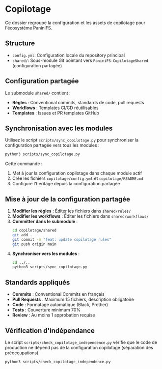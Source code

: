 # Copilotage

Ce dossier regroupe la configuration et les assets de copilotage pour l'écosystème PaniniFS.

## Structure

- `config.yml`: Configuration locale du repository principal
- `shared/`: Sous-module Git pointant vers `PaniniFS-CopilotageShared` (configuration partagée)

## Configuration partagée

Le submodule `shared/` contient :
- **Règles** : Conventional commits, standards de code, pull requests
- **Workflows** : Templates CI/CD réutilisables
- **Templates** : Issues et PR templates GitHub

## Synchronisation avec les modules

Utilisez le script `scripts/sync_copilotage.py` pour synchroniser la configuration partagée vers tous les modules :

```bash
python3 scripts/sync_copilotage.py
```

Cette commande :
1. Met à jour la configuration copilotage dans chaque module actif
2. Crée les fichiers `copilotage/config.yml` et `copilotage/README.md`
3. Configure l'héritage depuis la configuration partagée

## Mise à jour de la configuration partagée

1. **Modifier les règles** : Éditer les fichiers dans `shared/rules/`
2. **Modifier les workflows** : Éditer les fichiers dans `shared/workflows/`
3. **Committer dans le submodule** :
   ```bash
   cd copilotage/shared
   git add .
   git commit -m "feat: update copilotage rules"
   git push origin main
   ```
4. **Synchroniser vers les modules** :
   ```bash
   cd ../..
   python3 scripts/sync_copilotage.py
   ```

## Standards appliqués

- **Commits** : Conventional Commits en français
- **Pull Requests** : Maximum 15 fichiers, description obligatoire
- **Code** : Formatage automatique (Black, Prettier)
- **Tests** : Couverture minimum 70%
- **Review** : Au moins 1 approbation requise

## Vérification d'indépendance

Le script `scripts/check_copilotage_independence.py` vérifie que le code de production ne dépend pas de la configuration copilotage (séparation des préoccupations).

```bash
python3 scripts/check_copilotage_independence.py
```
